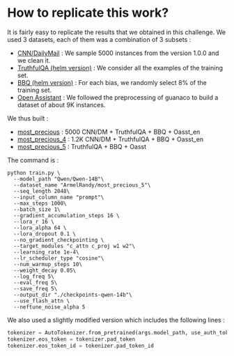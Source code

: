 # How to replicate this work?

It is fairly easy to replicate the results that we obtained in this challenge. We used 3 datasets, each of them was a combination of 3 subsets :
- [CNN/DailyMail](https://huggingface.co/datasets/cnn_dailymail) : We sample 5000 instances from the version 1.0.0 and we clean it.
- [TruthfulQA (helm version)](https://huggingface.co/datasets/lighteval/truthfulqa_helm) : We consider all the examples of the training set. 
- [BBQ (helm version)](https://huggingface.co/datasets/lighteval/bbq_helm) : For each bias, we randomly select 8% of the training set.
- [Open Assistant](https://huggingface.co/datasets/OpenAssistant/oasst1) : We followed the preprocessing of guanaco to build a dataset of about 9K instances.

We thus built :
- [most_precious](https://huggingface.co/datasets/ArmelRandy/most_precious) : 5000 CNN/DM + TruthfulQA + BBQ + Oasst_en
- [most_precious_4](https://huggingface.co/datasets/ArmelRandy/most_precious_4) : 1.2K CNN/DM + TruthfulQA + BBQ + Oasst_en
- [most_precious_5](https://huggingface.co/datasets/ArmelRandy/most_precious_5) : TruthfulQA + BBQ + Oasst

The command is :

```
python train.py \
  --model_path "Qwen/Qwen-14B"\
  --dataset_name "ArmelRandy/most_precious_5"\
  --seq_length 2048\
  --input_column_name "prompt"\
  --max_steps 1000\
  --batch_size 1\
  --gradient_accumulation_steps 16 \
  --lora_r 16 \
  --lora_alpha 64 \
  --lora_dropout 0.1 \
  --no_gradient_checkpointing \
  --target_modules "c_attn c_proj w1 w2"\
  --learning_rate 1e-4\
  --lr_scheduler_type "cosine"\
  --num_warmup_steps 10\
  --weight_decay 0.05\
  --log_freq 5\
  --eval_freq 5\
  --save_freq 5\
  --output_dir "./checkpoints-qwen-14b"\
  --use_flash_attn \
  --neftune_noise_alpha 5
```

We also used a slightly modified version which includes the following lines :

```python
tokenizer = AutoTokenizer.from_pretrained(args.model_path, use_auth_token=True, trust_remote_code=True, pad_token="<|endoftext|>")
tokenizer.eos_token = tokenizer.pad_token
tokenizer.eos_token_id = tokenizer.pad_token_id
```
